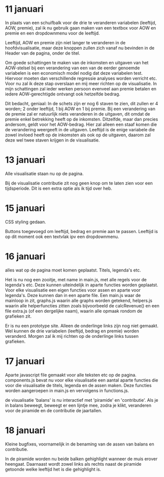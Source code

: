 
# 11 januari
In plaats van een schuifbalk voor de drie te veranderen variabelen (leeftijd, AOW, premie), zal ik nu gebruik gaan maken van een textbox voor AOW en premie en een dropdownmenu voor de leeftijd.

Leeftijd, AOW en premie zijn niet langer te veranderen in de hoofdvisualisatie, maar deze knoppen zullen zich vanaf nu bevinden in de Header van de pagina, onder de titel.

Om goede schattingen te maken van de inkomsten en uitgaven van het AOW-stelsel bij een verandering van een van de eerder genoemde variabelen is een economisch model nodig dat deze variabelen test. Hiervoor moeten dan verschillende regressie analyses worden verricht etc. Voor nu zal ik deze stap overslaan en mij meer richten op de visualisatie. In mijn schattingen zal ieder werken persoon evenveel aan premie betalen en iedere AOW-gerechtigde ontvangt ook hetzelfde bedrag.

Dit bedacht, geniaal: In de schets zijn er nog 6 staven te zien, dit zullen er 4 worden; 2 onder leeftijd, 1 bij AOW en 1 bij premie. Bij een verandering van de premie zal er natuurlijk niets veranderen in de uitgaven, dit omdat de premie enkel betrekking heeft op de inkomsten. Ditzelfde, maar dan precies andersom, geldt voor het AOW-bedrag. Hier zal alleen een staaf komen die de verandering weergeeft in de uitgaven. Leeftijd is de enige variabele die zowel invloed heeft op de inkomsten als ook op de uitgaven, daarom zal deze wel twee staven krijgen in de visualisatie.

# 13 januari
Alle visualisatie staan nu op de pagina.

Bij de visualisatie contributie zit nog geen knop om te laten zien voor een tijdsperiode. Dit is een extra optie als ik tijd over heb.

# 15 januari
CSS styling gedaan.

Buttons toegevoegd om leeftijd, bedrag en premie aan te passen. Leeftijd is op dit moment ook een textvlak ipv een dropdownmenu.

# 16 januari
alles wat op de pagina moet komen geplaatst. Titels, legenda's etc.

Het is nu nog een zooitje, met name in main.js, met alle regels voor de legenda's etc. Deze kunnen uiteindelijk in aparte functies worden geplaatst. Voor elke visualisatie een eigen functies voor assen en aparte voor legenda's. Deze kunnen dan in een aparte file. Een main.js waar de mainloop in zit, graphs.js waarin alle graphs worden getekend, helpers.js waarin alle helperfuncties zitten zoals bijvoorbeeld de calcRevenue() en een file extra.js (of een dergelijke naam), waarin alle opmaak rondom de grafieken zit.

Er is nu een prototype site. Alleen de onderlinge links zijn nog niet gemaakt. Wel kunnen de drie variabelen (leeftijd, bedrag en premie) worden veranderd. Morgen zal ik mij richten op de onderlinge links tussen grafieken.

# 17 januari
Aparte javascript file gemaakt voor alle teksten etc op de pagina. components.js bevat nu voor elke visualisatie een aantal aparte functies die voor die visualisatie de titels, legenda en de assen maken. Deze functies worden aangeroepen in main.js en vervolgens in functions.js.

de visualisatie 'balans' is nu interactief met 'piramide' en 'contributie'. Als je in balans beweegt, beweegt er een lijntje mee, zodra je klikt, veranderen voor de piramide en de contributie de jaartallen.

# 18 januari
Kleine bugfixes, voornamelijk in de benaming van de assen van balans en contributie.

In de piramide worden nu beide balken gehighlight wanneer de muis erover heengaat. Daarnaast wordt zowel links als rechts naast de piramide getoonde welke leeftijd het is die gehighlight is.
